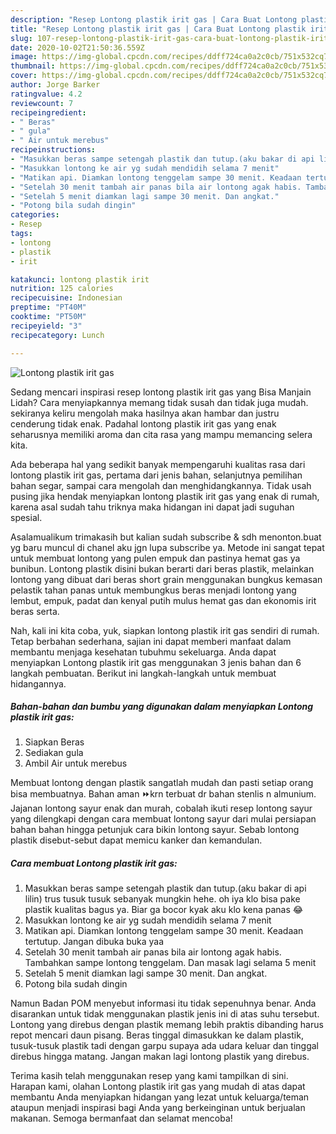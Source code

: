 ```yaml
---
description: "Resep Lontong plastik irit gas | Cara Buat Lontong plastik irit gas Yang Lezat Sekali"
title: "Resep Lontong plastik irit gas | Cara Buat Lontong plastik irit gas Yang Lezat Sekali"
slug: 107-resep-lontong-plastik-irit-gas-cara-buat-lontong-plastik-irit-gas-yang-lezat-sekali
date: 2020-10-02T21:50:36.559Z
image: https://img-global.cpcdn.com/recipes/ddff724ca0a2c0cb/751x532cq70/lontong-plastik-irit-gas-foto-resep-utama.jpg
thumbnail: https://img-global.cpcdn.com/recipes/ddff724ca0a2c0cb/751x532cq70/lontong-plastik-irit-gas-foto-resep-utama.jpg
cover: https://img-global.cpcdn.com/recipes/ddff724ca0a2c0cb/751x532cq70/lontong-plastik-irit-gas-foto-resep-utama.jpg
author: Jorge Barker
ratingvalue: 4.2
reviewcount: 7
recipeingredient:
- " Beras"
- " gula"
- " Air untuk merebus"
recipeinstructions:
- "Masukkan beras sampe setengah plastik dan tutup.(aku bakar di api lilin) trus tusuk tusuk sebanyak mungkin hehe. oh iya klo bisa pake plastik kualitas bagus ya. Biar ga bocor kyak aku klo kena panas 😂"
- "Masukkan lontong ke air yg sudah mendidih selama 7 menit"
- "Matikan api. Diamkan lontong tenggelam sampe 30 menit. Keadaan tertutup. Jangan dibuka buka yaa"
- "Setelah 30 menit tambah air panas bila air lontong agak habis. Tambahkan sampe lontong tenggelam. Dan masak lagi selama 5 menit"
- "Setelah 5 menit diamkan lagi sampe 30 menit. Dan angkat."
- "Potong bila sudah dingin"
categories:
- Resep
tags:
- lontong
- plastik
- irit

katakunci: lontong plastik irit 
nutrition: 125 calories
recipecuisine: Indonesian
preptime: "PT40M"
cooktime: "PT50M"
recipeyield: "3"
recipecategory: Lunch

---
```



![Lontong plastik irit gas](https://img-global.cpcdn.com/recipes/ddff724ca0a2c0cb/751x532cq70/lontong-plastik-irit-gas-foto-resep-utama.jpg)

Sedang mencari inspirasi resep lontong plastik irit gas yang Bisa Manjain Lidah? Cara menyiapkannya memang tidak susah dan tidak juga mudah. sekiranya keliru mengolah maka hasilnya akan hambar dan justru cenderung tidak enak. Padahal lontong plastik irit gas yang enak seharusnya memiliki aroma dan cita rasa yang mampu memancing selera kita.

Ada beberapa hal yang sedikit banyak mempengaruhi kualitas rasa dari lontong plastik irit gas, pertama dari jenis bahan, selanjutnya pemilihan bahan segar, sampai cara mengolah dan menghidangkannya. Tidak usah pusing jika hendak menyiapkan lontong plastik irit gas yang enak di rumah, karena asal sudah tahu triknya maka hidangan ini dapat jadi suguhan spesial.

Asalamualikum trimakasih but kalian sudah subscribe &amp; sdh menonton.buat yg baru muncul di chanel aku jgn lupa subscribe ya. Metode ini sangat tepat untuk membuat lontong yang pulen empuk dan pastinya hemat gas ya bunibun. Lontong plastik disini bukan berarti dari beras plastik, melainkan lontong yang dibuat dari beras short grain menggunakan bungkus kemasan pelastik tahan panas untuk membungkus beras menjadi lontong yang lembut, empuk, padat dan kenyal putih mulus hemat gas dan ekonomis irit beras serta.


Nah, kali ini kita coba, yuk, siapkan lontong plastik irit gas sendiri di rumah. Tetap berbahan sederhana, sajian ini dapat memberi manfaat dalam membantu menjaga kesehatan tubuhmu sekeluarga. Anda dapat menyiapkan Lontong plastik irit gas menggunakan 3 jenis bahan dan 6 langkah pembuatan. Berikut ini langkah-langkah untuk membuat hidangannya.

<!--inarticleads1-->

##### Bahan-bahan dan bumbu yang digunakan dalam menyiapkan Lontong plastik irit gas:

1. Siapkan  Beras
1. Sediakan  gula
1. Ambil  Air untuk merebus


Membuat lontong dengan plastik sangatlah mudah dan pasti setiap orang bisa membuatnya. Bahan aman ⏩krn terbuat dr bahan stenlis n almunium. Jajanan lontong sayur enak dan murah, cobalah ikuti resep lontong sayur yang dilengkapi dengan cara membuat lontong sayur dari mulai persiapan bahan bahan hingga petunjuk cara bikin lontong sayur. Sebab lontong plastik disebut-sebut dapat memicu kanker dan kemandulan. 

<!--inarticleads2-->

##### Cara membuat Lontong plastik irit gas:

1. Masukkan beras sampe setengah plastik dan tutup.(aku bakar di api lilin) trus tusuk tusuk sebanyak mungkin hehe. oh iya klo bisa pake plastik kualitas bagus ya. Biar ga bocor kyak aku klo kena panas 😂
1. Masukkan lontong ke air yg sudah mendidih selama 7 menit
1. Matikan api. Diamkan lontong tenggelam sampe 30 menit. Keadaan tertutup. Jangan dibuka buka yaa
1. Setelah 30 menit tambah air panas bila air lontong agak habis. Tambahkan sampe lontong tenggelam. Dan masak lagi selama 5 menit
1. Setelah 5 menit diamkan lagi sampe 30 menit. Dan angkat.
1. Potong bila sudah dingin


Namun Badan POM menyebut informasi itu tidak sepenuhnya benar. Anda disarankan untuk tidak menggunakan plastik jenis ini di atas suhu tersebut. Lontong yang direbus dengan plastik memang lebih praktis dibanding harus repot mencari daun pisang. Beras tinggal dimasukkan ke dalam plastik, tusuk-tusuk plastik tadi dengan garpu supaya ada udara keluar dan tinggal direbus hingga matang. Jangan makan lagi lontong plastik yang direbus. 

Terima kasih telah menggunakan resep yang kami tampilkan di sini. Harapan kami, olahan Lontong plastik irit gas yang mudah di atas dapat membantu Anda menyiapkan hidangan yang lezat untuk keluarga/teman ataupun menjadi inspirasi bagi Anda yang berkeinginan untuk berjualan makanan. Semoga bermanfaat dan selamat mencoba!
